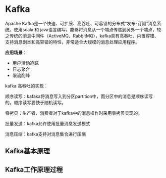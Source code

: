 # Kafka

Apache Kafka是一个快速、可扩展、高吞吐、可容错的分布式“发布-订阅”消息系统。使用scala 和 java语言编写，能够将消息从一个端点传递到另外一个端点，较之传统的消息中间件（ActiveMQ、RabbitMQ），kafka具有高吞吐、内置容错、支持消息副本和高容错的特性，非常适合大规模的消息处理应用程序。

**应用场景**：

- 用户活动追踪
- 日志聚合
- 限流削峰

kafka 高吞吐的实现：

顺序读写：kafaka将消息写入到分区partition中，而分区中的消息是顺序读写的。顺序读写要快于随机读写。

零拷贝：生产者、消费者对于kafka中的消息操作时采用零拷贝实现的。

批量发送：kafka允许使用批量消息发送模式

消息压缩：kafka支持对消息集合进行压缩

## Kafka基本原理

## Kafka工作原理过程

